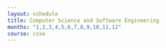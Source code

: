 ```yaml
---
layout: schedule
title: Computer Science and Software Engineering
months: "1,2,3,4,5,6,7,8,9,10,11,12"
course: csse
---
```

